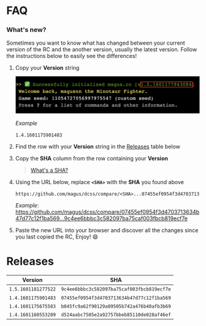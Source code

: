 # FAQ

### What's new?

Sometimes you want to know what has changed between your current version
of the RC and the another version, usually the latest version.
Follow the instructions below to easily see the differences!

1. Copy your **Version** string

    ![Example screenshot highlighting magus.rc version string](https://raw.githubusercontent.com/magus/dcss/master/static/version-string-example.dac80c.png)

    _Example_
    ```
    1.4.1601175901483
    ```

1. Find the row with your **Version** string in the [Releases](#Releases) table below

1. Copy the **SHA** column from the row containing your **Version**

    > [What's a SHA?](https://docs.github.com/en/free-pro-team@latest/github/getting-started-with-github/github-glossary#commit-id)

1. Using the URL below, replace **`<SHA>`** with the **SHA** you found above

    ```
    https://github.com/magus/dcss/compare/<SHA>...07455ef0954f3d4703713634b47d77c12f1ba569
    ```
    _Example_: https://github.com/magus/dcss/compare/07455ef0954f3d4703713634b47d77c12f1ba569...9c4ee6bbbc3c582097ba75caf003fbcb819ecf7e

1. Paste the new URL into your browser and discover all the changes since you last copied the RC, Enjoy! 😄


# Releases
| Version  | SHA |
| ------------- | ------------- |
| `1.5.1601181277522` | `9c4ee6bbbc3c582097ba75caf003fbcb819ecf7e` |
| `1.4.1601175901483` | `07455ef0954f3d4703713634b47d77c12f1ba569` |
| `1.4.1601175675583` | `b045fc9a62f90129a89505b742a476b40afb3b69` |
| `1.4.1601160553209` | `d524aabc7505e2a92757bbeb85110de028af46ef` |

